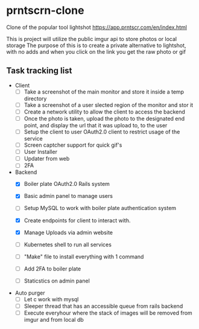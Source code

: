 # prntscrn-clone
Clone of the popular tool lightshot https://app.prntscr.com/en/index.html

This is project will utilize the public imgur api to store photos or local storage
The purpose of this is to create a private alternative to lightshot, with no adds and when you click on the link you get the raw photo or gif

## Task tracking list
- Client
  - [ ] Take a screenshot of the main monitor and store it inside a temp directory
  - [ ] Take a screenshot of a user slected region of the monitor and stor it
  - [ ] Create a network utility to allow the client to access the backend
  - [ ] Once the photo is taken, upload the photo to the designated end point, and display the url that it was upload to, to the user
  - [ ] Setup the client to user OAuth2.0 client to restrict usage of the service
  - [ ] Screen captcher support for quick gif's
  - [ ] User Installer
  - [ ] Updater from web
  - [ ] 2FA

- Backend
  - [X] Boiler plate OAuth2.0 Rails system
  - [X] Basic admin panel to manage users
  - [ ] Setup MySQL to work with boiler plate authentication system
  - [X] Create endpoints for client to interact with.
  - [X] Manage Uploads via admin website
  - [ ] Kubernetes shell to run all services
  - [ ] "Make" file to install everything with 1 command
  - [ ] Add 2FA to boiler plate 
  - [ ] Staticstics on admin panel


- Auto purger
  - [ ] Let c work with mysql
  - [ ] Sleeper thread that has an accessible queue from rails backend
  - [ ] Execute everyhour where the stack of images will be removed from imgur and from local db
